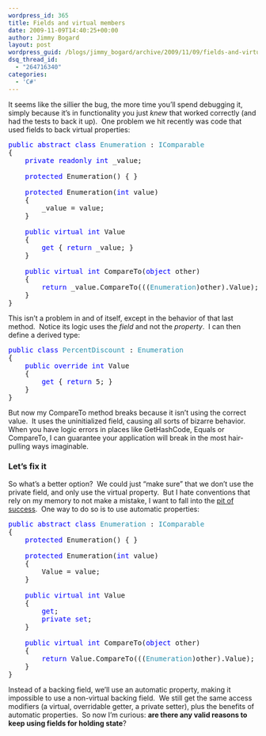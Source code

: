 ```yaml
---
wordpress_id: 365
title: Fields and virtual members
date: 2009-11-09T14:40:25+00:00
author: Jimmy Bogard
layout: post
wordpress_guid: /blogs/jimmy_bogard/archive/2009/11/09/fields-and-virtual-members.aspx
dsq_thread_id:
  - "264716340"
categories:
  - 'C#'
---
```

It seems like the sillier the bug, the more time you’ll spend debugging it, simply because it’s in functionality you just _knew_ that worked correctly (and had the tests to back it up).&#160; One problem we hit recently was code that used fields to back virtual properties:

<pre><span style="color: blue">public abstract class </span><span style="color: #2b91af">Enumeration </span>: <span style="color: #2b91af">IComparable
</span>{
    <span style="color: blue">private readonly int </span>_value;

    <span style="color: blue">protected </span>Enumeration() { }

    <span style="color: blue">protected </span>Enumeration(<span style="color: blue">int </span>value)
    {
        _value = value;
    }

    <span style="color: blue">public virtual int </span>Value
    {
        <span style="color: blue">get </span>{ <span style="color: blue">return </span>_value; }
    }

    <span style="color: blue">public virtual int </span>CompareTo(<span style="color: blue">object </span>other)
    {
        <span style="color: blue">return </span>_value.CompareTo(((<span style="color: #2b91af">Enumeration</span>)other).Value);
    }
}</pre>

[](http://11011.net/software/vspaste)

This isn’t a problem in and of itself, except in the behavior of that last method.&#160; Notice its logic uses the _field_ and not the _property_.&#160; I can then define a derived type:

<pre><span style="color: blue">public class </span><span style="color: #2b91af">PercentDiscount </span>: <span style="color: #2b91af">Enumeration
</span>{
    <span style="color: blue">public override int </span>Value
    {
        <span style="color: blue">get </span>{ <span style="color: blue">return </span>5; }
    }
}</pre>

[](http://11011.net/software/vspaste)

But now my CompareTo method breaks because it isn’t using the correct value.&#160; It uses the uninitialized field, causing all sorts of bizarre behavior.&#160; When you have logic errors in places like GetHashCode, Equals or CompareTo, I can guarantee your application will break in the most hair-pulling ways imaginable.

### Let’s fix it

So what’s a better option?&#160; We could just “make sure” that we don’t use the private field, and only use the virtual property.&#160; But I hate conventions that rely on my memory to not make a mistake, I want to fall into the [pit of success](http://blogs.msdn.com/brada/archive/2003/10/02/50420.aspx).&#160; One way to do so is to use automatic properties:

<pre><span style="color: blue">public abstract class </span><span style="color: #2b91af">Enumeration </span>: <span style="color: #2b91af">IComparable
</span>{
    <span style="color: blue">protected </span>Enumeration() { }

    <span style="color: blue">protected </span>Enumeration(<span style="color: blue">int </span>value)
    {
        Value = value;
    }

    <span style="color: blue">public virtual int </span>Value
    { 
        <span style="color: blue">get</span>;
        <span style="color: blue">private set</span>;
    }

    <span style="color: blue">public virtual int </span>CompareTo(<span style="color: blue">object </span>other)
    {
        <span style="color: blue">return </span>Value.CompareTo(((<span style="color: #2b91af">Enumeration</span>)other).Value);
    }
}</pre>

[](http://11011.net/software/vspaste)[](http://11011.net/software/vspaste)

Instead of a backing field, we’ll use an automatic property, making it impossible to use a non-virtual backing field.&#160; We still get the same access modifiers (a virtual, overridable getter, a private setter), plus the benefits of automatic properties.&#160; So now I’m curious: **are there any valid reasons to keep using fields for holding state**?